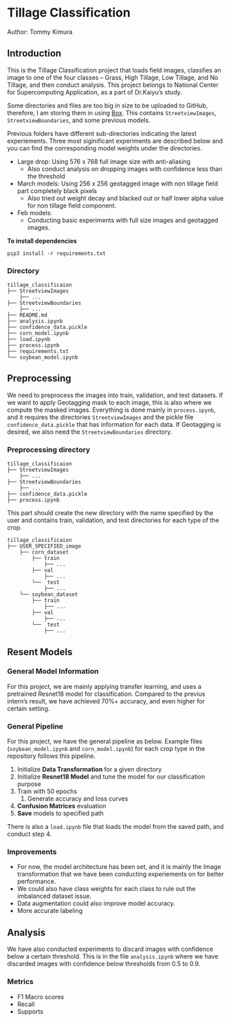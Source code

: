 # Tillage Classification

Author: Tommy Kimura

## Introduction

This is the Tillage Classification project that loads field images, classfies an image to one of the four classes – Grass, High Tillage, Low Tillage, and No Tillage, and then conduct analysis. This project belongs to National Center for Supercomputing Application, as a part of Dr.Kaiyu’s study. 

Some directories and files are too big in size to be uploaded to GitHub, therefore, I am storing them in using [Box](https://uofi.box.com/s/wnqj881dcv2jgqko0sjnw80ke98jrhxl). This contains `StreetviewImages`, `StreetviewBoundaries`, and some previous models. 

Previous folders have different sub-directories indicating the latest experiements. Three most siginificant experiments are described below and you can find the corresponding model weights under the directories. 

- Large drop: Using 576 x 768 full image size with anti-aliasing
  - Also conduct analysis on dropping images with confidence less than the threshold
- March models: Using 256 x 256 geotagged image with non tillage field part completely black pixels
  - Also tried out weight decay and blacked out or half lower alpha value for non tillage field component. 
- Feb models:  
  - Conducting basic experiments with full size images and geotagged images.

**To install dependencies**

```
pip3 install -r requirements.txt
```



### Directory

```
tillage_classificaion
├── StreetviewImages
	├── ...
├── StreetviewBoundaries
	├── ...
├── README.md
├── analysis.ipynb
├── confidence_data.pickle
├── corn_model.ipynb
├── load.ipynb
├── process.ipynb
├── requirements.txt
└── soybean_model.ipynb
```

## Preprocessing

We need to preprocess the images into train, validation, and test datasets. If we want to apply Geotagging mask to each image, this is also where we compute the masked images. Everything is done mainly in `process.ipynb`, and it requires the directories `StreetviewImages` and the pickle file `confidence_data.pickle` that has information for each data. If Geotagging is desired, we also need the `StreetviewBoundaries` directory.

### Preprocessing directory

```
tillage_classificaion
├── StreetviewImages
	├── ...
├── StreetviewBoundaries
	├── ...
├── confidence_data.pickle
├── process.ipynb
```

This part should create the new directory with the name specified by the user and contains train, validation, and test directories for each type of the crop. 

```
tillage_classificaion
├── USER_SPECIFIED_image
	├── corn_dataset
		├── train
			├── ...
		├── val
			├── ...
		└──  test
			├── ...
	└── soybean_dataset
        ├── train
			├── ...
		├── val
			├── ...
		└──  test
			├── ...
```

## Resent Models

### General Model Information

For this project, we are mainly applying transfer learning, and uses a pretrained Resnet18 model for classification. Compared to the previus intern’s result, we have achieved 70%+ accuracy, and even higher for certain setting. 

### General Pipeline

For this project, we have the general pipeline as below. Example files (`soybean_model.ipynb` and `corn_model.ipynb`) for each crop type in the repository follows this pipeline. 

1. Initialize **Data Transformation** for a given directory
2. Initialize **Resnet18 Model** and tune the model for our classification purpose
3. Train with 50 epochs 
   1. Generate accuracy and loss curves
4. **Confusion Matrices** evaluation
5. **Save** models to specified path

There is also a `load.ipynb` file that loads the model from the saved path, and conduct step 4. 

### Improvements

- For now, the model architecture has been set, and it is mainly the Image transformation that we have been conducting experiements on for better performance. 
- We could also have class weights for each class to rule out the imbalanced dataset issue. 
- Data augmentation could also improve model accuracy. 
- More accurate labeling

## Analysis

We have also conducted experiments to discard images with confidence below a certain threshold. This is in the file `analysis.ipynb` where we have discarded images with confidence below thresholds from 0.5 to 0.9. 

### Metrics

- F1 Macro scores
- Recall
- Supports
